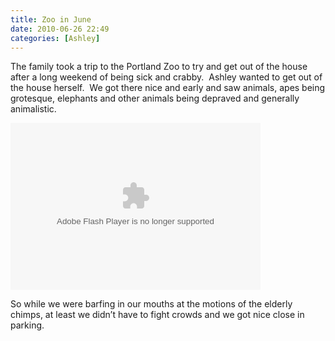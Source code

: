 ```yaml
---
title: Zoo in June
date: 2010-06-26 22:49
categories: [Ashley]
---
```

<p>The family took a trip to the Portland Zoo to try and get out of the house after a long weekend of being sick and crabby.  Ashley wanted to get out of the house herself.  We got there nice and early and saw animals, apes being grotesque, elephants and other animals being depraved and generally animalistic.</p>  <p><embed type="application/x-shockwave-flash" src="http://picasaweb.google.com/s/c/bin/slideshow.swf" width="400" height="267" flashvars="host=picasaweb.google.com&amp;hl=en_US&amp;feat=flashalbum&amp;RGB=0x000000&amp;feed=http%3A%2F%2Fpicasaweb.google.com%2Fdata%2Ffeed%2Fapi%2Fuser%2Fwyseguys%2Falbumid%2F5484714775742209665%3Falt%3Drss%26kind%3Dphoto%26authkey%3DGv1sRgCJKMo5-Y-ILTSA%26hl%3Den_US" pluginspage="http://www.macromedia.com/go/getflashplayer" /></p>  <p>So while we were barfing in our mouths at the motions of the elderly chimps, at least we didn’t have to fight crowds and we got nice close in parking.</p>
